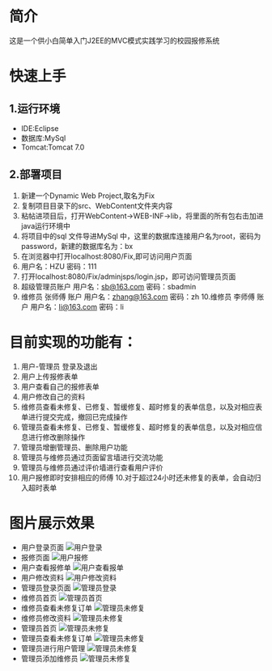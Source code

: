 # 简介
这是一个供小白简单入门J2EE的MVC模式实践学习的校园报修系统

# 快速上手
## 1.运行环境
* IDE:Eclipse
* 数据库:MySql
* Tomcat:Tomcat 7.0
## 2.部署项目
1. 新建一个Dynamic Web Project,取名为Fix
2. 复制项目目录下的src、WebContent文件夹内容
3. 粘帖进项目后，打开WebContent->WEB-INF->lib，将里面的所有包右击加进java运行环境中
4. 将项目中的sql 文件导进MySql 中，这里的数据库连接用户名为root，密码为password，新建的数据库名为：bx
5. 在浏览器中打开localhost:8080/Fix,即可访问用户页面
6. 用户名：HZU  密码：111
7. 打开localhost:8080/Fix/adminjsps/login.jsp，即可访问管理员页面
8. 超级管理员账户 用户名：sb@163.com 密码：sbadmin
9. 维修员 张师傅 账户 用户名：zhang@163.com 密码：zh
10.维修员 李师傅 账户 用户名：li@163.com 密码：li

# 目前实现的功能有：
1. 用户-管理员 登录及退出
2. 用户上传报修表单
3. 用户查看自己的报修表单
4. 用户修改自己的资料
5. 维修员查看未修复、已修复、暂缓修复、超时修复的表单信息，以及对相应表单进行提交完成，撤回已完成操作
5. 管理员查看未修复、已修复、暂缓修复、超时修复的表单信息，以及对相应信息进行修改删除操作
6. 管理员增删管理员、删除用户功能
7. 管理员与维修员通过页面留言墙进行交流功能
8. 管理员与维修员通过评价墙进行查看用户评价
9. 用户报修即时安排相应的师傅
10.对于超过24小时还未修复的表单，会自动归入超时表单

# 图片展示效果
* 用户登录页面
![用户登录](https://github.com/SK-Keith/Fix/blob/master/example/images/1.png)
* 报修页面
![用户报修](https://github.com/SK-Keith/Fix/blob/master/example/images/21.png)
* 用户查看报修单
![用户查看报单](https://github.com/SK-Keith/Fix/blob/master/example/images/22.png)
* 用户修改资料
![用户修改资料](https://github.com/SK-Keith/Fix/blob/master/example/images/4.png)
* 管理员登录页面
![管理员登录](https://github.com/SK-Keith/Fix/blob/master/example/images/5.png)
* 维修员首页
![管理员首页](https://github.com/SK-Keith/Fix/blob/master/example/images/6.png)
* 维修员查看未修复订单
![管理员未修复](https://github.com/SK-Keith/Fix/blob/master/example/images/7.png)
* 维修员修改资料
![管理员未修复](https://github.com/SK-Keith/Fix/blob/master/example/images/12.png)
* 管理员首页
![管理员未修复](https://github.com/SK-Keith/Fix/blob/master/example/images/13.png)
* 管理员查看未修复订单
![管理员未修复](https://github.com/SK-Keith/Fix/blob/master/example/images/14.png)
* 管理员进行用户管理
![管理员未修复](https://github.com/SK-Keith/Fix/blob/master/example/images/18.png)
* 管理员添加维修员
![管理员未修复](https://github.com/SK-Keith/Fix/blob/master/example/images/20.png)








